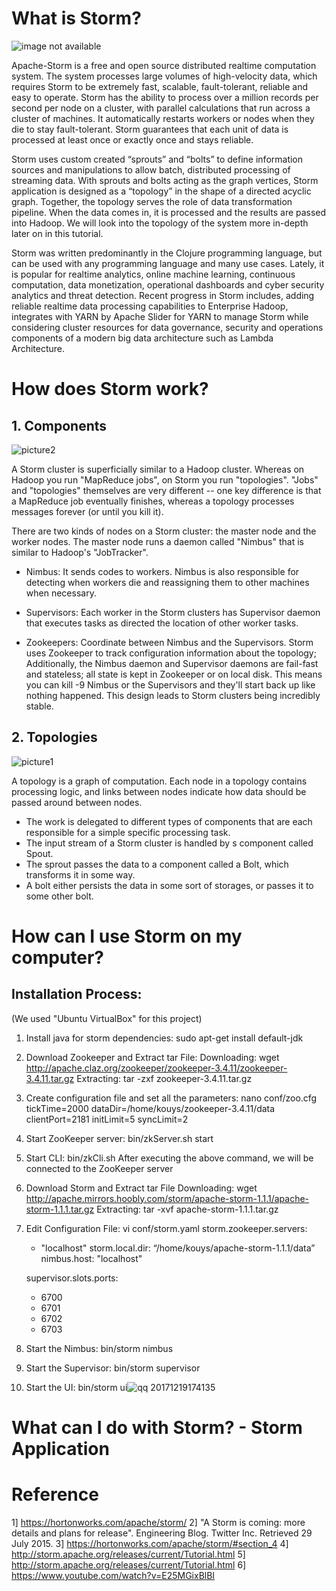 # What is Storm?

![image not available](http://vishnuviswanath.com/img/storm_blog_header.png)

Apache-Storm is a free and open source distributed realtime computation system. The system processes large volumes of high-velocity data, which requires Storm to be extremely fast, scalable, fault-tolerant, reliable and easy to operate. Storm has the ability to process over a million records per second per node on a cluster, with parallel calculations that run across a cluster of machines. It automatically restarts workers or nodes when they die to stay fault-tolerant. Storm guarantees that each unit of data is processed at least once or exactly once and stays reliable. 

Storm uses custom created “sprouts” and “bolts” to define information sources and manipulations to allow batch, distributed processing of streaming data. With sprouts and bolts acting as the graph vertices, Storm application is designed as a “topology” in the shape of a directed acyclic graph. Together, the topology serves the role of data transformation pipeline. When the data comes in, it is processed and the results are passed into Hadoop.
We will look into the topology of the system more in-depth later on in this tutorial.

Storm was written predominantly in the Clojure programming language, but can be used with any programming language and many use cases. Lately, it is popular for realtime analytics, online machine learning, continuous computation, data monetization, operational dashboards and cyber security analytics and threat detection. Recent progress in Storm includes, adding reliable realtime data processing capabilities to Enterprise Hadoop, integrates with YARN by Apache Slider for YARN to manage Storm while considering cluster resources for data governance, security and operations components of a modern big data architecture such as Lambda Architecture. 

# How does Storm work?

## 1. Components

![picture2](https://user-images.githubusercontent.com/33638238/34182295-a41f3ffa-e4e3-11e7-93e0-8860fda6169e.png)

A Storm cluster is superficially similar to a Hadoop cluster. Whereas on Hadoop you run "MapReduce jobs", on Storm you run "topologies". "Jobs" and "topologies" themselves are very different -- one key difference is that a MapReduce job eventually finishes, whereas a topology processes messages forever (or until you kill it).

There are two kinds of nodes on a Storm cluster: the master node and the worker nodes. The master node runs a daemon called "Nimbus" that is similar to Hadoop's "JobTracker".
 
- Nimbus: It sends codes to workers. Nimbus is also responsible for detecting when workers die and reassigning them to other machines when necessary.

- Supervisors: Each worker in the Storm clusters has Supervisor daemon that executes tasks as directed the location of other worker tasks.

- Zookeepers: Coordinate between Nimbus and the Supervisors. Storm uses Zookeeper to track configuration information about the topology; Additionally, the Nimbus daemon and Supervisor daemons are fail-fast and stateless; all state is kept in Zookeeper or on local disk. This means you can kill -9 Nimbus or the Supervisors and they'll start back up like nothing happened. This design leads to Storm clusters being incredibly stable.

## 2. Topologies
 
 ![picture1](https://user-images.githubusercontent.com/33638238/34181883-fdeb9a58-e4e1-11e7-8b29-1382ad415ac5.png)
  
A topology is a graph of computation. Each node in a topology contains processing logic, and links between nodes indicate how data should be passed around between nodes.

- The work is delegated to different types of components that are each responsible for a simple specific processing task.
- The input stream of a Storm cluster is handled by s component called Spout.
- The sprout passes the data to a component called a Bolt, which transforms it in some way.
- A bolt either persists the data in some sort of storages, or passes it to some other bolt. 

# How can I use Storm on my computer?

## Installation Process:

(We used "Ubuntu VirtualBox" for this project)
1. Install java for storm dependencies: 
    sudo apt-get install default-jdk
    
2. Download Zookeeper and Extract tar File:
   Downloading: 
       wget http://apache.claz.org/zookeeper/zookeeper-3.4.11/zookeeper-3.4.11.tar.gz
   Extracting: 
       tar -zxf zookeeper-3.4.11.tar.gz
   
3. Create configuration file and set all the parameters:
   nano conf/zoo.cfg
   tickTime=2000
   dataDir=/home/kouys/zookeeper-3.4.11/data
   clientPort=2181
   initLimit=5
   syncLimit=2
   
4. Start ZooKeeper server:
   bin/zkServer.sh start
   
5. Start CLI:
   bin/zkCli.sh
   After executing the above command, we will be connected to the ZooKeeper server
   
6. Download Storm and Extract tar File
   Downloading: wget http://apache.mirrors.hoobly.com/storm/apache-storm-1.1.1/apache-storm-1.1.1.tar.gz
   Extracting: tar -xvf apache-storm-1.1.1.tar.gz
   
7. Edit Configuration File:
   vi conf/storm.yaml
   storm.zookeeper.servers:
   - "localhost"
   storm.local.dir: “/home/kouys/apache-storm-1.1.1/data”
   nimbus.host: "localhost"
   
   supervisor.slots.ports:
    - 6700
    - 6701
    - 6702
    - 6703
    
8. Start the Nimbus:
   bin/storm nimbus
   
9. Start the Supervisor:
   bin/storm supervisor
   
10. Start the UI:
    bin/storm ui![qq 20171219174135](https://user-images.githubusercontent.com/33636455/34182522-a16d2500-e4e4-11e7-9c3e-d9e32add520e.png)

# What can I do with Storm? - Storm Application 









# Reference
1] https://hortonworks.com/apache/storm/
2] "A Storm is coming: more details and plans for release". Engineering Blog. Twitter Inc. Retrieved 29 July 2015.
3] https://hortonworks.com/apache/storm/#section_4
4] http://storm.apache.org/releases/current/Tutorial.html
5] http://storm.apache.org/releases/current/Tutorial.html
6] https://www.youtube.com/watch?v=E25MGixBlBI










